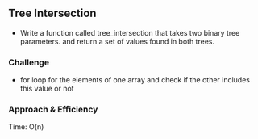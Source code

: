 ## Tree Intersection
- Write a function called tree_intersection that takes two binary tree parameters. and return a set of values found in both trees.

### Challenge
- for loop for the elements of one array and check if the other includes this value or not

### Approach & Efficiency

Time: O(n)
